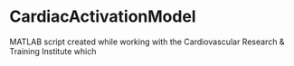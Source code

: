 # CardiacActivationModel
MATLAB script created while working with the Cardiovascular Research & Training Institute which 
